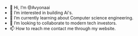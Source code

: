 - 👋 Hi, I’m @Avyonaai
- 👀 I’m interested in building Ai's.
- 🌱 I’m currently learning about Computer science engineering.
- 💞️ I’m looking to collaborate to modern tech investors.
- 📫 How to reach me contact me through my website.
  

<!---
Avyonaai/Avyonaai is a ✨ special ✨ repository because its `README.md` (this file) appears on your GitHub profile.
You can click the Preview link to take a look at your changes.
--->
